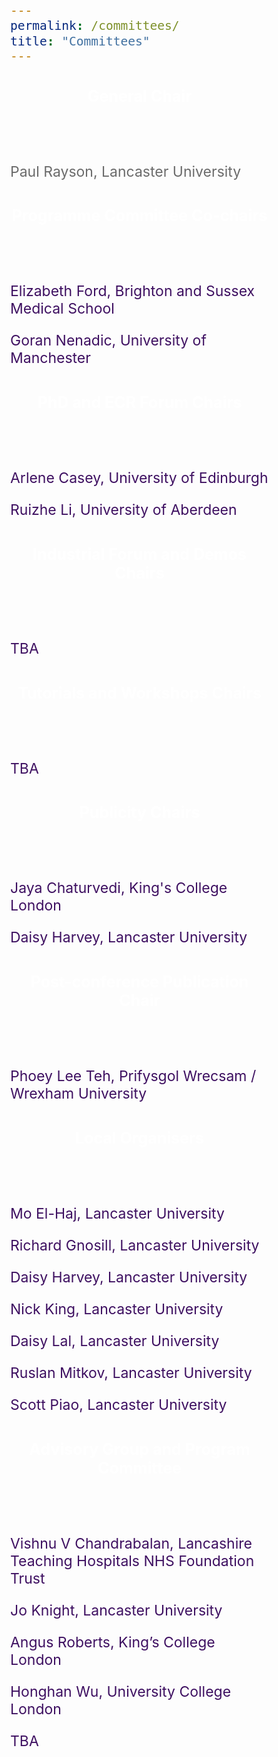 ```yaml
---
permalink: /committees/
title: "Committees"
---
```

<html>
<meta name="viewport" content="width=device-width, initial-scale=1">
<link rel="stylesheet" href="https://www.w3schools.com/w3css/4/w3.css">
<head>
<style>
body {
    font-size: 23px;
} 
h1, h2, h3, h4, h5 {
  font-size: 25px;
}
</style>
</head>
<body>
<p> </p>
<div class="w3-container">
  <div class="w3-card-4" style="width:50%;">
    <header class="w3-container w3-cyan">
      <h3 style="color: #ffffff; text-shadow: 0.1px 0.1px">General Chair</h3>
    </header>
    <div class="w3-container">
      <p> </p>
      <p style="color:#6b6b6b;">Paul Rayson, Lancaster University</p>
    </div>
    <footer class="w3-container w3-cyan">
      <h5> </h5>
    </footer>
  </div>
</div>
<p> </p>
<p> </p>
<div class="w3-container">
  <div class="w3-card-4" style="width:50%;">
    <header class="w3-container w3-cyan">
      <h3 style="color: #ffffff; text-shadow: 0.1px 0.1px">Programme Committee Co-chairs</h3>
    </header>
    <div class="w3-container">
      <p> </p>
      <p style="color:#3e1061;">Elizabeth Ford, Brighton and Sussex Medical School</p>
      <p style="color:#3e1061;">Goran Nenadic, University of Manchester</p>
    </div>
    <footer class="w3-container w3-cyan">
      <h5> </h5>
    </footer>
  </div>
</div>
<p> </p>
<p> </p>
<div class="w3-container">
  <div class="w3-card-4" style="width:50%;">
    <header class="w3-container w3-cyan">
      <h3 style="color: #ffffff; text-shadow: 0.1px 0.1px">PhD and ECR Forum Chairs</h3>
    </header>
    <div class="w3-container">
      <p> </p>
      <p style="color:#3e1061;">Arlene Casey, University of Edinburgh</p>
      <p style="color:#3e1061;">Ruizhe Li, University of Aberdeen</p>
    </div>
    <footer class="w3-container w3-cyan">
      <h5> </h5>
    </footer>
  </div>
</div>
<p> </p>
<p> </p>
<div class="w3-container">
  <div class="w3-card-4" style="width:50%;">
    <header class="w3-container w3-cyan">
      <h3 style="color: #ffffff; text-shadow: 0.1px 0.1px"">Industrial Forum and Demos Chairs</h3>
    </header>
    <div class="w3-container">
      <p> </p>
      <p style="color:#3e1061;">TBA</p>
    </div>
    <footer class="w3-container w3-cyan">
      <h5> </h5>
    </footer>
  </div>
</div>
<p> </p>
<p> </p>
<div class="w3-container">
  <div class="w3-card-4" style="width:50%;">
    <header class="w3-container w3-cyan">
      <h3 style="color: #ffffff; text-shadow: 0.1px 0.1px">Tutorials and Workshops Chairs</h3>
    </header>
    <div class="w3-container">
      <p> </p>
      <p style="color:#3e1061;">TBA</p>
    </div>
    <footer class="w3-container w3-cyan">
      <h5> </h5>
    </footer>
  </div>
</div>
<p> </p>
<p> </p>
<div class="w3-container">
  <div class="w3-card-4" style="width:50%;">
    <header class="w3-container w3-cyan">
      <h3 style="color: #ffffff; text-shadow: 0.1px 0.1px">Publicity Chairs</h3>
    </header>
    <div class="w3-container">
      <p> </p>
      <p style="color:#3e1061;">Jaya Chaturvedi, King's College London</p>
      <p style="color:#3e1061;">Daisy Harvey, Lancaster University</p>
    </div>
    <footer class="w3-container w3-cyan">
      <h5> </h5>
    </footer>
  </div>
</div>
<p> </p>
<p> </p>
<div class="w3-container">
  <div class="w3-card-4" style="width:50%;">
    <header class="w3-container w3-cyan">
      <h3 style="color: #ffffff; text-shadow: 0.1px 0.1px">Post-conference Publication Chair</h3>
    </header>
    <div class="w3-container">
      <p> </p>
      <p style="color:#3e1061;">Phoey Lee Teh, Prifysgol Wrecsam / Wrexham University</p>
    </div>
    <footer class="w3-container w3-cyan">
      <h5> </h5>
    </footer>
  </div>
</div>
<p> </p>
<p> </p>
<div class="w3-container">
  <div class="w3-card-4" style="width:50%;">
    <header class="w3-container w3-cyan">
      <h3 style="color: #ffffff; text-shadow: 0.1px 0.1px">Local Organisers</h3>
    </header>
    <div class="w3-container">
      <p> </p>
      <p style="color:#3e1061;">Mo El-Haj, Lancaster University</p>
      <p style="color:#3e1061;">Richard Gnosill, Lancaster University</p>
      <p style="color:#3e1061;">Daisy Harvey, Lancaster University</p>
      <p style="color:#3e1061;">Nick King, Lancaster University</p>
      <p style="color:#3e1061;">Daisy Lal, Lancaster University</p>
      <p style="color:#3e1061;">Ruslan Mitkov, Lancaster University</p>
      <p style="color:#3e1061;">Scott Piao, Lancaster University</p>
    </div>
    <footer class="w3-container w3-sand">
      <h5> </h5>
    </footer>
  </div>
</div>
<p> </p>
<p> </p>
<div class="w3-container">
  <div class="w3-card-4" style="width:50%;">
    <header class="w3-container w3-cyan">
      <h3 style="color: #ffffff; text-shadow: 0.1px 0.1px"">Advisory Group and Program Committee</h3>
    </header>
    <div class="w3-container">
      <p> </p>
      <p style="color:#3e1061;">Vishnu V Chandrabalan, Lancashire Teaching Hospitals NHS Foundation Trust</p>
      <p style="color:#3e1061;">Jo Knight, Lancaster University</p>
      <p style="color:#3e1061;">Angus Roberts, King’s College London</p>
      <p style="color:#3e1061;">Honghan Wu, University College London</p>
      <p style="color:#3e1061;">TBA</p>
    </div>
    <footer class="w3-container w3-cyan">
      <h5> </h5>
    </footer>
  </div>
</div>
</body>
</html>

